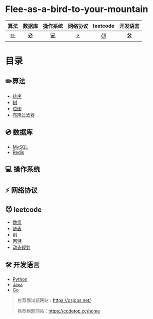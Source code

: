 # Flee-as-a-bird-to-your-mountain

|            算法            |       数据库       |             操作系统             |        网络协议        |                leetcode                |                     开发语言                      |
| :------------------------: | :----------------: | :------------------------------: | :--------------------: | :------------------------------------: | :-----------------------------------------------: |
| [:pencil2:](#pencil2-算法) | [:cd:](#cd-数据库) | [:computer:](#computer-操作系统) | [:zap:](#zap-网络协议) | [:smiling_imp:](#smiling_imp-leetcode) | [:hammer_and_wrench:](#hammer_and_wrench-开发语言) |



# 目录

## :pencil2:算法

- [排序]()
- [树]()
- [位图]()
- [布隆过滤器]()

## :cd: 数据库

- [MySQL](https://github.com/affectalways/Flee-as-a-bird-to-your-mountain/blob/main/MySQL/0.%E7%9B%AE%E5%BD%95.md)
- [Redis](Redis/0.目录.md)

## :computer: 操作系统

## :zap: 网络协议

## :smiling_imp: leetcode

- [数组](leetcode/数组/目录.md)
- [链表](leetcode/链表/目录.md)
- [树](leetcode/树/目录.md)
- [回溯](leetcode/回溯/目录.md)
- [动态规划](leetcode/动态规划/目录.md)

## :hammer_and_wrench: 开发语言

- [Python](./python/0.目录.md)
- [Java]()
- [Go](./golang/0.目录.md)





> 推荐面试题网站：https://osjobs.net/
>
> 推荐刷题网站：https://codetop.cc/home

